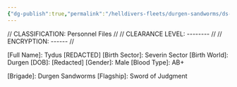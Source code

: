 ```yaml
---
{"dg-publish":true,"permalink":"/helldivers-fleets/durgen-sandworms/ds-operator-files/tydus/"}
---
```


// CLASSIFICATION: Personnel Files // 
// CLEARANCE LEVEL: -------- // 
// ENCRYPTION: ------ // 

[Full Name]: Tydus [REDACTED] 
[Birth Sector]: Severin Sector 
[Birth World]: Durgen 
[DOB]: [Redacted] 
[Gender]: Male 
[Blood Type]: AB+ 

[Rank]: [REDACTED] 
[Callsign]: Roach 
[Service Num]: [REDACTED] 
[Brigade]: Durgen Sandworms 
[Flagship]: Sword of Judgment

[Service Record]: [REDACTED]